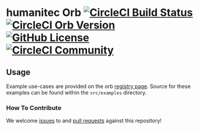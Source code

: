 # humanitec Orb [![CircleCI Build Status](https://circleci.com/gh/Humanitec/Humanitec-Orb.svg?style=shield "CircleCI Build Status")](https://circleci.com/gh/Humanitec/Humanitec-Orb) [![CircleCI Orb Version](https://img.shields.io/badge/endpoint.svg?url=https://badges.circleci.io/orb/humanitec/humanitec)](https://circleci.com/orbs/registry/orb/humanitec/humanitec) [![GitHub License](https://img.shields.io/badge/license-MIT-lightgrey.svg)](https://raw.githubusercontent.com/Humanitec/Humanitec-Orb/master/LICENSE) [![CircleCI Community](https://img.shields.io/badge/community-CircleCI%20Discuss-343434.svg)](https://discuss.circleci.com/c/ecosystem/orbs)

## Usage

Example use-cases are provided on the orb [registry page](https://circleci.com/orbs/registry/orb/humanitec/humanitec#usage-examples). Source for these examples can be found within the `src/examples` directory.

### How To Contribute

We welcome [issues](https://github.com/Humanitec/Humanitec-Orb/issues) to and [pull requests](https://github.com/Humanitec/Humanitec-Orb/pulls) against this repository!